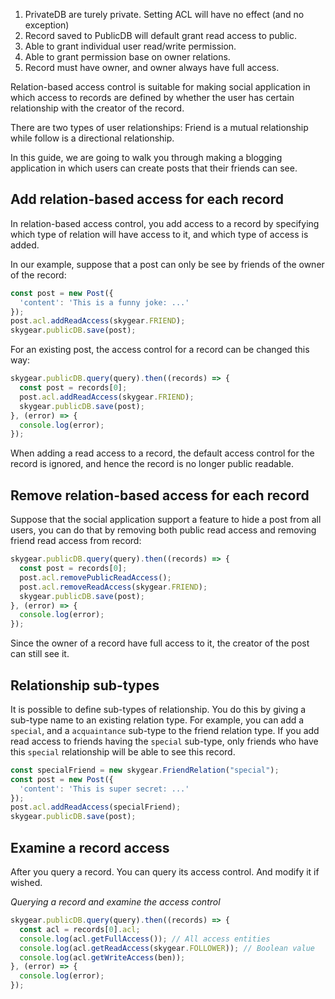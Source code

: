 1. PrivateDB are turely private. Setting ACL will have no effect (and no exception)
1. Record saved to PublicDB will default grant read access to public.
1. Able to grant individual user read/write permission.
1. Able to grant permission base on owner relations.
1. Record must have owner, and owner always have full access.

Relation-based access control is suitable for making social application in
which access to records are defined by whether the user has certain relationship
with the creator of the record.

There are two types of user relationships: Friend is a mutual relationship
while follow is a directional relationship.

In this guide, we are going to walk you through making a blogging application
in which users can create posts that their friends can see.

## Add relation-based access for each record

In relation-based access control, you add access to a record by specifying
which type of relation will have access to it, and which type of access is
added.

In our example, suppose that a post can only be see by friends of the owner of
the record:

```javascript
const post = new Post({
  'content': 'This is a funny joke: ...'
});
post.acl.addReadAccess(skygear.FRIEND);
skygear.publicDB.save(post);
```

For an existing post, the access control for a record can be changed this way:

``` javascript
skygear.publicDB.query(query).then((records) => {
  const post = records[0];
  post.acl.addReadAccess(skygear.FRIEND);
  skygear.publicDB.save(post);
}, (error) => {
  console.log(error);
});
```

When adding a read access to a record, the default access control for
the record is ignored, and hence the record is no longer public readable.

## Remove relation-based access for each record

Suppose that the social application support a feature to hide a post from
all users, you can do that by removing both public read access and removing
friend read access from record:

``` javascript
skygear.publicDB.query(query).then((records) => {
  const post = records[0];
  post.acl.removePublicReadAccess();
  post.acl.removeReadAccess(skygear.FRIEND);
  skygear.publicDB.save(post);
}, (error) => {
  console.log(error);
});
```

Since the owner of a record have full access to it, the creator of the post
can still see it.

## Relationship sub-types

It is possible to define sub-types of relationship. You do this by giving
a sub-type name to an existing relation type. For example, you
can add a `special`, and a `acquaintance` sub-type to the friend relation type.
If you add read access to friends having the `special` sub-type, only
friends who have this `special` relationship will be able to see this record.

```javascript
const specialFriend = new skygear.FriendRelation("special");
const post = new Post({
  'content': 'This is super secret: ...'
});
post.acl.addReadAccess(specialFriend);
skygear.publicDB.save(post);
```

## Examine a record access

After you query a record. You can query its access control. And modify it if
wished.

_Querying a record and examine the access control_

``` javascript
skygear.publicDB.query(query).then((records) => {
  const acl = records[0].acl;
  console.log(acl.getFullAccess()); // All access entities
  console.log(acl.getReadAccess(skygear.FOLLOWER)); // Boolean value 
  console.log(acl.getWriteAccess(ben));
}, (error) => {
  console.log(error);
});
```
